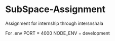 # SubSpace-Assignment
Assignment for internship through intersnshala

For .env 
PORT = 4000
NODE_ENV = development

